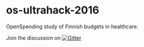 # os-ultrahack-2016
OpenSpending study of Finnish budgets in healthcare.

Join the discussion on [![Gitter](https://badges.gitter.im/openspending/spendb.svg)](https://gitter.im/openspending/spendb?utm_source=badge&utm_medium=badge&utm_campaign=pr-badge)
